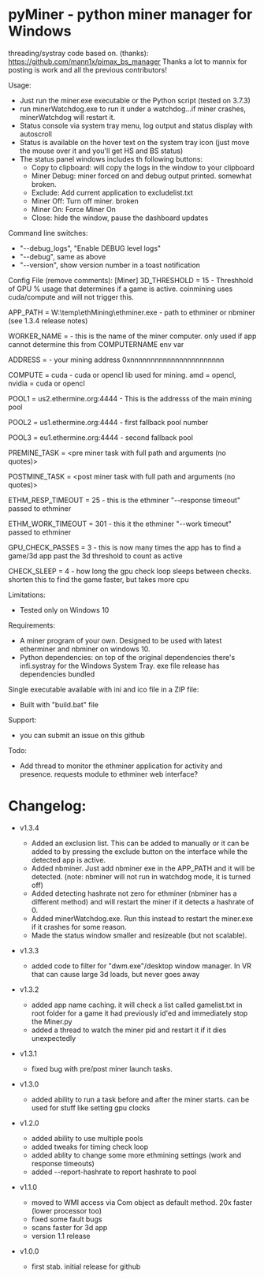 # pyMiner - python miner manager for Windows

threading/systray code based on.  (thanks):
https://github.com/mann1x/pimax_bs_manager
Thanks a lot to mannix for posting is work and all the previous contributors!

Usage:
- Just run the miner.exe executable or the Python script (tested on 3.7.3)
- run minerWatchdog.exe to run it under a watchdog...if miner crashes, minerWatchdog will restart it.
- Status console via system tray menu, log output and status display with autoscroll
- Status is available on the hover text on the system tray icon (just move the mouse over it and you'll get HS and BS status)
- The status panel windows includes th following buttons:
  - Copy to clipboard: will copy the logs in the window to your clipboard
  - Miner Debug: miner forced on and debug output printed.  somewhat broken.
  - Exclude: Add current application to excludelist.txt
  - Miner Off: Turn off miner. broken
  - Miner On: Force Miner On
  - Close: hide the window, pause the dashboard updates


Command line switches:
- "--debug_logs", "Enable DEBUG level logs"
- "--debug", same as above
- "--version", show version  number in a toast notification

Config File (remove comments):
[Miner]
3D_THRESHOLD = 15  - Threshhold of GPU % usage that determines if a game is active.  coinmining uses cuda/compute and will not trigger this.

APP_PATH = W:\temp\ethMining\ethminer.exe - path to ethminer or nbminer (see 1.3.4 release notes)

WORKER_NAME = <Name> -  this is the name of the miner computer.  only used if app cannot determine this from COMPUTERNAME env var

ADDRESS = <user Ethereum address>  -  your mining address 0xnnnnnnnnnnnnnnnnnnnnnnn

COMPUTE = cuda - cuda or opencl lib used for mining.  amd = opencl, nvidia = cuda or opencl

POOL1 = us2.ethermine.org:4444 - This is the addresss of the main mining pool

POOL2 = us1.ethermine.org:4444  - first fallback pool number

POOL3 = eu1.ethermine.org:4444  - second fallback pool

PREMINE_TASK = <pre miner task with full path and arguments (no quotes)> 

POSTMINE_TASK = <post miner task with full path and arguments (no quotes)> 

ETHM_RESP_TIMEOUT = 25  - this is the ethminer "--response timeout" passed to ethminer

ETHM_WORK_TIMEOUT = 301  - this it the ethminer "--work timeout" passed to ethminer

GPU_CHECK_PASSES = 3  - this is now many times the app has to find a game/3d app past the 3d threshold to count as active

CHECK_SLEEP = 4  - how long the gpu check loop sleeps between checks.  shorten this to find the game faster, but takes more cpu

Limitations:
- Tested only on Windows 10

Requirements:
- A miner program of your own.  Designed to be used with latest etherminer and nbminer on windows 10.
- Python dependencies: on top of the original dependencies there's infi.systray for the Windows System Tray.  exe file release has dependencies bundled

Single executable available with ini and ico file in a ZIP file:
- Built with "build.bat" file

Support:
- you can submit an issue on this github

Todo:
- Add thread to monitor the ethminer application for activity and presence.  requests module to ethminer web interface?

# Changelog:
- v1.3.4
    - Added an exclusion list.  This can be added to manually or it can be added to by pressing the exclude button on the interface while the detected app is active.
    - Added nbminer.  Just add nbminer exe in the APP_PATH and it will be detected.  (note:  nbminer will not run in watchdog mode, it is turned off)
    - Added detecting hashrate not zero for ethminer (nbminer has a different method) and will restart the miner if it detects a hashrate of 0.
    - Added minerWatchdog.exe.  Run this instead to restart the miner.exe if it crashes for some reason.
    - Made the status window smaller and resizeable (but not scalable).
- v1.3.3 
    - added code to filter for "dwm.exe"/desktop window manager.  In VR that can cause large 3d loads, but never goes away
- v1.3.2 
    - added app name caching.  it will check a list called gamelist.txt in root folder for a game it had previously id'ed and immediately stop the Miner.py
    - added a thread to watch the miner pid and restart it if it dies unexpectedly
- v1.3.1 
    - fixed bug with pre/post miner launch tasks.
- v1.3.0
    - added ability to run a task before and after the miner starts.  can be used for stuff like setting gpu clocks
- v1.2.0
    - added ability to use multiple pools
    - added tweaks for timing check loop
    - added ablity to change some more ethmining settings (work and response timeouts)
    - added --report-hashrate to report hashrate to pool

- v1.1.0
    - moved to WMI access via Com object as default method.  20x faster (lower processor too)
    - fixed some fault bugs
    - scans faster for 3d app
    - version 1.1 release

- v1.0.0
    - first stab.  initial release for github
